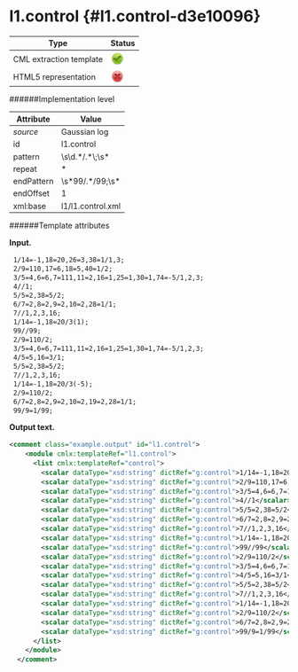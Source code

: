 # l1.control {#l1.control-d3e10096}


| Type                                                                                                                                                | Status                                                                                                                                              |
|----|----|
| CML extraction template                                                                                                                             | ![](/imgs/Total.png)                                                                                                                                |
| HTML5 representation                                                                                                                                | ![](/imgs/None.png)                                                                                                                                 |

######Implementation level

| Attribute                                                                                                                                           | Value                                                                                                                                               |
|----|----|
| *source*                                                                                                                                            | Gaussian log                                                                                                                                        |
| id                                                                                                                                                  | l1.control                                                                                                                                          |
| pattern                                                                                                                                             | \\s\\d.\*/.\*\\;\\s\*                                                                                                                               |
| repeat                                                                                                                                              | \*                                                                                                                                                  |
| endPattern                                                                                                                                          | \\s\*99/.\*/99;\\s\*                                                                                                                                |
| endOffset                                                                                                                                           | 1                                                                                                                                                   |
| xml:base                                                                                                                                            | l1/l1.control.xml                                                                                                                                   |

######Template attributes

**Input.**

     1/14=-1,18=20,26=3,38=1/1,3;
     2/9=110,17=6,18=5,40=1/2;
     3/5=4,6=6,7=111,11=2,16=1,25=1,30=1,74=-5/1,2,3;
     4//1;
     5/5=2,38=5/2;
     6/7=2,8=2,9=2,10=2,28=1/1;
     7//1,2,3,16;
     1/14=-1,18=20/3(1);
     99//99;
     2/9=110/2;
     3/5=4,6=6,7=111,11=2,16=1,25=1,30=1,74=-5/1,2,3;
     4/5=5,16=3/1;
     5/5=2,38=5/2;
     7//1,2,3,16;
     1/14=-1,18=20/3(-5);
     2/9=110/2;
     6/7=2,8=2,9=2,10=2,19=2,28=1/1;
     99/9=1/99;
      

**Output text.**

```xml
<comment class="example.output" id="l1.control">
    <module cmlx:templateRef="l1.control">
      <list cmlx:templateRef="control">
        <scalar dataType="xsd:string" dictRef="g:control">1/14=-1,18=20,26=3,38=1/1,3</scalar>
        <scalar dataType="xsd:string" dictRef="g:control">2/9=110,17=6,18=5,40=1/2</scalar>
        <scalar dataType="xsd:string" dictRef="g:control">3/5=4,6=6,7=111,11=2,16=1,25=1,30=1,74=-5/1,2,3</scalar>
        <scalar dataType="xsd:string" dictRef="g:control">4//1</scalar>
        <scalar dataType="xsd:string" dictRef="g:control">5/5=2,38=5/2</scalar>
        <scalar dataType="xsd:string" dictRef="g:control">6/7=2,8=2,9=2,10=2,28=1/1</scalar>
        <scalar dataType="xsd:string" dictRef="g:control">7//1,2,3,16</scalar>
        <scalar dataType="xsd:string" dictRef="g:control">1/14=-1,18=20/3(1)</scalar>
        <scalar dataType="xsd:string" dictRef="g:control">99//99</scalar>
        <scalar dataType="xsd:string" dictRef="g:control">2/9=110/2</scalar>
        <scalar dataType="xsd:string" dictRef="g:control">3/5=4,6=6,7=111,11=2,16=1,25=1,30=1,74=-5/1,2,3</scalar>
        <scalar dataType="xsd:string" dictRef="g:control">4/5=5,16=3/1</scalar>
        <scalar dataType="xsd:string" dictRef="g:control">5/5=2,38=5/2</scalar>
        <scalar dataType="xsd:string" dictRef="g:control">7//1,2,3,16</scalar>
        <scalar dataType="xsd:string" dictRef="g:control">1/14=-1,18=20/3(-5)</scalar>
        <scalar dataType="xsd:string" dictRef="g:control">2/9=110/2</scalar>
        <scalar dataType="xsd:string" dictRef="g:control">6/7=2,8=2,9=2,10=2,19=2,28=1/1</scalar>
        <scalar dataType="xsd:string" dictRef="g:control">99/9=1/99</scalar>
      </list>
    </module>
  </comment>
```
